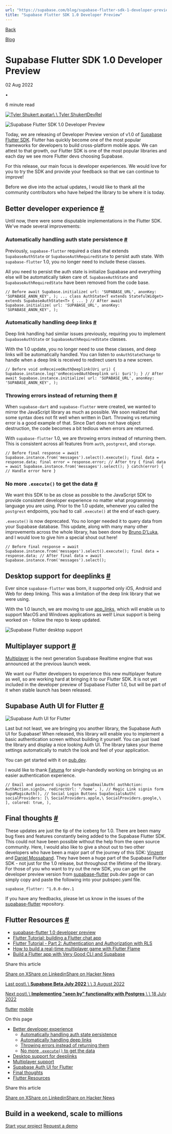```yaml
---
url: "https://supabase.com/blog/supabase-flutter-sdk-1-developer-preview"
title: "Supabase Flutter SDK 1.0 Developer Preview"
---
```


[Back](https://supabase.com/blog)

[Blog](https://supabase.com/blog)

# Supabase Flutter SDK 1.0 Developer Preview

02 Aug 2022

•

6 minute read

[![Tyler Shukert avatar](https://supabase.com/_next/image?url=https%3A%2F%2Fgithub.com%2Fdshukertjr.png&w=96&q=75&dpl=dpl_7FY8EmFQ6G3YqautJ4Fvh1viLnvu)\\
\\
Tyler ShukertDevRel](https://twitter.com/dshukertjr)

![Supabase Flutter SDK 1.0 Developer Preview](https://supabase.com/_next/image?url=%2Fimages%2Fblog%2Fflutter-1%2Fsupabase-flutter-1.jpg&w=3840&q=100&dpl=dpl_7FY8EmFQ6G3YqautJ4Fvh1viLnvu)

Today, we are releasing of Developer Preview version of v1.0 of [Supabase Flutter SDK](https://pub.dev/packages/supabase_flutter/versions/1.0.0-dev.1). Flutter has quickly become one of the most popular frameworks for developers to build cross-platform mobile apps. We can attest to that growth, our Flutter SDK is one of the most popular libraries and each day we see more Flutter devs choosing Supabase.

For this release, our main focus is developer experiences. We would love for you to try the SDK and provide your feedback so that we can continue to improve!

Before we dive into the actual updates, I would like to thank all the community contributors who have helped the library to be where it is today.

## Better developer experience [\#](https://supabase.com/blog/supabase-flutter-sdk-1-developer-preview\#better-developer-experience)

Until now, there were some disputable implementations in the Flutter SDK. We've made several improvements:

### Automatically handling auth state persistence [\#](https://supabase.com/blog/supabase-flutter-sdk-1-developer-preview\#automatically-handling-auth-state-persistence)

Previously, `supabase-flutter` required a class that extends `SupabaseAuthState` or `SupabaseAuthRequiredState` to persist auth state. With `supabase-flutter` 1.0, you no longer need to include these classes.

All you need to persist the auth state is initialize Supabase and everything else will be automatically taken care of. `SupabaseAuthState` and `SupabaseAuthRequiredState` have been removed from the code base.

`
// Before
await Supabase.initialize(
url: 'SUPABASE_URL',
anonKey: 'SUPABASE_ANON_KEY',
);
...
class AuthState<T extends StatefulWidget> extends SupabaseAuthState<T> {
...
}
// After
await Supabase.initialize(
url: 'SUPABASE_URL',
anonKey: 'SUPABASE_ANON_KEY',
);
`

### Automatically handling deep links [\#](https://supabase.com/blog/supabase-flutter-sdk-1-developer-preview\#automatically-handling-deep-links)

Deep link handling had similar issues previously, requiring you to implement `SupabaseAuthState` or `SupabaseAuthRequiredState` classes.

With the 1.0 update, you no longer need to use these classes, and deep links will be automatically handled. You can listen to `onAuthStateChange` to handle when a deep link is received to redirect users to a new screen.

`
// Before
void onReceivedAuthDeeplink(Uri uri) {
Supabase.instance.log('onReceivedAuthDeeplink uri: $uri');
}
// After
await Supabase.instance.initialize(
url: 'SUPABASE_URL',
anonKey: 'SUPABASE_ANON_KEY',
);
`

### Throwing errors instead of returning them [\#](https://supabase.com/blog/supabase-flutter-sdk-1-developer-preview\#throwing-errors-instead-of-returning-them)

When `supabase-dart` and `supabase-flutter` were created, we wanted to mirror the JavaScript library as much as possible. We soon realized that some syntax does not fit well when written in Dart. Throwing vs returning error is a good example of that. Since Dart does not have object destruction, the code becomes a bit tedious when errors are returned.

With `supabase-flutter` 1.0, we are throwing errors instead of returning them. This is consistent across all features from `auth`, `postgrest`, and `storage`.

`
// Before
final response = await Supabase.instance.from('messages').select().execute();
final data = response.data;
final error = response.error;
// After
try {
final data = await Supabase.instance.from('messages').select();
} catch(error) {
// Handle error here
}
`

### No more `.execute()` to get the data [\#](https://supabase.com/blog/supabase-flutter-sdk-1-developer-preview\#no-more-execute-to-get-the-data)

We want this SDK to be as close as possible to the JavaScript SDK to provide consistent developer experience no matter what programming language you are using. Prior to the 1.0 update, whenever you called the `postgrest` endpoints, you had to call `.execute()` at the end of each query.

`.execute()` is now deprecated. You no longer needed it to query data from your Supabase database. This update, along with many many other improvements across the whole library, has been done by [Bruno D'Luka](https://github.com/bdlukaa), and I would love to give him a special shout out here!

`
// Before
final response = await Supabase.instance.from('messages').select().execute();
final data = response.data;
// After
final data = await Supabase.instance.from('messages').select();
`

## Desktop support for deeplinks [\#](https://supabase.com/blog/supabase-flutter-sdk-1-developer-preview\#desktop-support-for-deeplinks)

Ever since `supabase-flutter` was born, it supported only iOS, Android and Web for deep linking. This was a limitation of the deep link library that we were using.

With the 1.0 launch, we are moving to use [app\_links](https://pub.dev/packages/app_links), which will enable us to support MacOS and Windows applications as well! Linux support is being worked on - follow the repo to keep updated.

![Supabase Flutter desktop support](https://supabase.com/_next/image?url=%2Fimages%2Fblog%2Fflutter-1%2Fsupported-platforms-table.png&w=3840&q=75&dpl=dpl_7FY8EmFQ6G3YqautJ4Fvh1viLnvu)

## Multiplayer support [\#](https://supabase.com/blog/supabase-flutter-sdk-1-developer-preview\#multiplayer-support)

[Multiplayer](https://supabase.com/blog/supabase-realtime-with-multiplayer-features) is the next generation Supabase Realtime engine that was announced at the previous launch week.

We want our Flutter developers to experience this new multiplayer feature as well, so are working hard at bringing it to our Flutter SDK. It is not yet included in the developer preview of Supabase Flutter 1.0, but will be part of it when stable launch has been released.

## Supabase Auth UI for Flutter [\#](https://supabase.com/blog/supabase-flutter-sdk-1-developer-preview\#supabase-auth-ui-for-flutter)

![Supabase Auth UI for Flutter](https://supabase.com/_next/image?url=%2Fimages%2Fblog%2Fflutter-1%2Fsupabase-flutter-auth-ui.png&w=3840&q=75&dpl=dpl_7FY8EmFQ6G3YqautJ4Fvh1viLnvu)

Last but not least, we are bringing you another library, the Supabase Auth UI for Supabase! When released, this library will enable you to implement a basic authentication screen without building it yourself. You can just load the library and display a nice looking Auth UI. The library takes your theme settings automatically to match the look and feel of your application.

You can get started with it on [pub.dev](https://pub.dev/packages/supabase_auth_ui).

I would like to thank [Fatuma](https://twitter.com/XquisiteDreamer) for single-handedly working on bringing us an easier authentication experience.

`
// Email and password signin form
SupaEmailAuth(
authAction: AuthAction.signIn,
redirectUrl: '/home',
),
// Magic Link signin form
SupaMagicAuth(),
// Social Login Buttons
SupaSocialsAuth(
socialProviders: [\
SocialProviders.apple,\
SocialProviders.google,\
],
colored: true,
),
`

## Final thoughts [\#](https://supabase.com/blog/supabase-flutter-sdk-1-developer-preview\#final-thoughts)

These updates are just the tip of the iceberg for 1.0. There are been many bug fixes and features constantly being added to the Supabase Flutter SDK. This could not have been possible without the help from the open source community. Here, I would also like to give a shout out to two other developers who have been a major part of the journey of this SDK: [Vinzent](https://twitter.com/Vinzent03_) and [Daniel Mossaband](https://github.com/DanMossa). They have been a huge part of the Supabase Flutter SDK - not just for the 1.0 release, but throughout the lifetime of the library.
For those of you who want to try out the new SDK, you can get the developer preview version from [supabase-flutter](https://pub.dev/packages/supabase_flutter/versions/1.0.0-dev.1) pub.dev page or can simply copy and paste the following into your pubspec.yaml file.

`
supabase_flutter: ^1.0.0-dev.1
`

If you have any feedbacks, please let us know in the issues of the [supabase-flutter](https://github.com/supabase-community/supabase-flutter/issues) repository.

## Flutter Resources [\#](https://supabase.com/blog/supabase-flutter-sdk-1-developer-preview\#flutter-resources)

- [supabase-flutter 1.0 developer preview](https://pub.dev/packages/supabase_flutter)
- [Flutter Tutorial: building a Flutter chat app](https://supabase.com/blog/flutter-tutorial-building-a-chat-app)
- [Flutter Tutorial - Part 2: Authentication and Authorization with RLS](https://supabase.com/blog/flutter-authentication-and-authorization-with-rls)
- [How to build a real-time multiplayer game with Flutter Flame](https://supabase.com/blog/flutter-real-time-multiplayer-game)
- [Build a Flutter app with Very Good CLI and Supabase](https://verygood.ventures/blog/flutter-app-very-good-cli-supabase)

Share this article

[Share on X](https://twitter.com/intent/tweet?url=https%3A%2F%2Fsupabase.com%2Fblog%2Fsupabase-flutter-sdk-1-developer-preview&text=Supabase%20Flutter%20SDK%201.0%20Developer%20Preview)[Share on Linkedin](https://www.linkedin.com/shareArticle?url=https%3A%2F%2Fsupabase.com%2Fblog%2Fsupabase-flutter-sdk-1-developer-preview&text=Supabase%20Flutter%20SDK%201.0%20Developer%20Preview)[Share on Hacker News](https://news.ycombinator.com/submitlink?u=https%3A%2F%2Fsupabase.com%2Fblog%2Fsupabase-flutter-sdk-1-developer-preview&t=Supabase%20Flutter%20SDK%201.0%20Developer%20Preview)

[Last post\\
\\
**Supabase Beta July 2022** \\
\\
3 August 2022](https://supabase.com/blog/supabase-beta-update-july-2022)

[Next post\\
\\
**Implementing "seen by" functionality with Postgres** \\
\\
18 July 2022](https://supabase.com/blog/seen-by-in-postgresql)

[flutter](https://supabase.com/blog/tags/flutter) [mobile](https://supabase.com/blog/tags/mobile)

On this page

- [Better developer experience](https://supabase.com/blog/supabase-flutter-sdk-1-developer-preview#better-developer-experience)
  - [Automatically handling auth state persistence](https://supabase.com/blog/supabase-flutter-sdk-1-developer-preview#automatically-handling-auth-state-persistence)
  - [Automatically handling deep links](https://supabase.com/blog/supabase-flutter-sdk-1-developer-preview#automatically-handling-deep-links)
  - [Throwing errors instead of returning them](https://supabase.com/blog/supabase-flutter-sdk-1-developer-preview#throwing-errors-instead-of-returning-them)
  - [No more `.execute()` to get the data](https://supabase.com/blog/supabase-flutter-sdk-1-developer-preview#no-more-execute-to-get-the-data)
- [Desktop support for deeplinks](https://supabase.com/blog/supabase-flutter-sdk-1-developer-preview#desktop-support-for-deeplinks)
- [Multiplayer support](https://supabase.com/blog/supabase-flutter-sdk-1-developer-preview#multiplayer-support)
- [Supabase Auth UI for Flutter](https://supabase.com/blog/supabase-flutter-sdk-1-developer-preview#supabase-auth-ui-for-flutter)
- [Final thoughts](https://supabase.com/blog/supabase-flutter-sdk-1-developer-preview#final-thoughts)
- [Flutter Resources](https://supabase.com/blog/supabase-flutter-sdk-1-developer-preview#flutter-resources)

Share this article

[Share on X](https://twitter.com/intent/tweet?url=https%3A%2F%2Fsupabase.com%2Fblog%2Fsupabase-flutter-sdk-1-developer-preview&text=Supabase%20Flutter%20SDK%201.0%20Developer%20Preview)[Share on Linkedin](https://www.linkedin.com/shareArticle?url=https%3A%2F%2Fsupabase.com%2Fblog%2Fsupabase-flutter-sdk-1-developer-preview&text=Supabase%20Flutter%20SDK%201.0%20Developer%20Preview)[Share on Hacker News](https://news.ycombinator.com/submitlink?u=https%3A%2F%2Fsupabase.com%2Fblog%2Fsupabase-flutter-sdk-1-developer-preview&t=Supabase%20Flutter%20SDK%201.0%20Developer%20Preview)

## Build in a weekend, scale to millions

[Start your project](https://supabase.com/dashboard) [Request a demo](https://supabase.com/contact/sales)